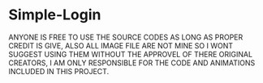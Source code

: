 # Simple-Login

ANYONE IS FREE TO USE THE SOURCE CODES AS LONG AS PROPER CREDIT IS GIVE, ALSO ALL IMAGE FILE ARE NOT MINE SO I WONT SUGGEST USING THEM WITHOUT THE APPROVEL OF THERE ORIGINAL CREATORS, I AM ONLY RESPONSIBLE FOR THE CODE AND ANIMATIONS INCLUDED IN THIS PROJECT.
